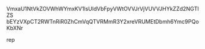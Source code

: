 VmxaU1NtVkZOVWhWYmxKV1lsUldVbFpyVWtOVVJrVjVUVVJHYkZZd2NGTlZS
bEYzVXpCT2RWTnRiR0ZhCmVqQTVRMmR3Y2xreVRUMEtDbmh6Ymc9PQoKbXNr

rep